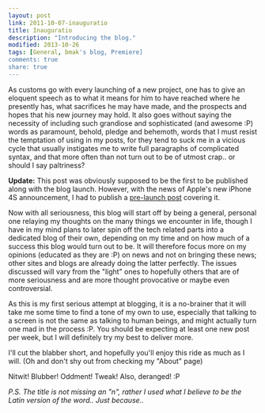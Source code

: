 ```yaml
---
layout: post
link: 2011-10-07-inauguratio
title: Inauguratio
description: "Introducing the blog."
modified: 2013-10-26
tags: [General, bmak's blog, Premiere]
comments: true
share: true
---
```


As customs go with every launching of a new project, one has to give an eloquent speech as to what it means for him to have reached where he presently has, what sacrifices he may have made, and the prospects and hopes that his new journey may hold. It also goes without saying the necessity of including such grandiose and sophisticated (and awesome :P) words as paramount, behold, pledge and behemoth, words that I must resist the temptation of using in my posts, for they tend to suck me in a vicious cycle that usually instigates me to write full paragraphs  of complicated syntax, and that more often than not turn out to be of utmost crap.. or should I say paltriness?

**Update:** This post was obviously supposed to be the first to be published along with the blog launch. However, with the news of Apple's new iPhone 4S announcement, I had to publish a [pre-launch post](/why-apple-went-with-4s/ "Why Apple went with the 4S") covering it.

Now with all seriousness, this blog will start off by being a general, personal one relaying my thoughts on the many things we encounter in life, though I have in my mind plans to later spin off the tech related parts into a dedicated blog of their own, depending on my time and on how much of a success this blog would turn out to be. It will therefore focus more on my opinions (educated as they are :P) on news and not on bringing these news; other sites and blogs are already doing the latter perfectly. The issues discussed will vary from the "light" ones to hopefully others that are of more seriousness and are more thought provocative or maybe even controversial.

As this is my first serious attempt at blogging, it is a no-brainer that it will take me some time to find a tone of my own to use, especially that talking to a screen is not the same as talking to human beings, and might actually turn one mad in the process :P. You should be expecting at least one new post per week, but I will definitely try my best to deliver more.

I'll cut the blabber short, and hopefully you'll enjoy this ride as much as I will. (Oh and don't shy out from checking my "About" page)

Nitwit! Blubber! Oddment! Tweak!
Also, deranged! :P

*P.S. The title is not missing an "n", rather I used what I believe to be the Latin version of the word.. Just because..*

